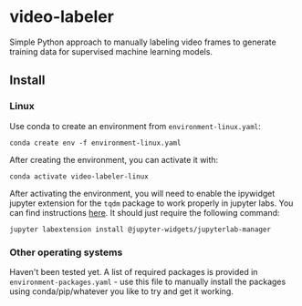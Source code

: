 # video-labeler
Simple Python approach to manually labeling video frames to generate training data for supervised machine learning models. 


## Install

### Linux
Use conda to create an environment from `environment-linux.yaml`:

`conda create env -f environment-linux.yaml`

After creating the environment, you can activate it with:

`conda activate video-labeler-linux`

After activating the environment, you will need to enable the ipywidget jupyter extension for the `tqdm` package to work properly in jupyter labs. You can find instructions [here](https://ipywidgets.readthedocs.io/en/stable/user_install.html#installing-the-jupyterlab-extension). It should just require the following command: 

`jupyter labextension install @jupyter-widgets/jupyterlab-manager`


### Other operating systems
Haven't been tested yet. A list of required packages is provided in `environment-packages.yaml` - use this file to manually install the packages using conda/pip/whatever you like to try and get it working. 

